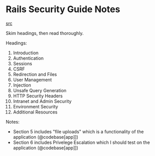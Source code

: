 # Rails Security Guide Notes
[src](https://guides.rubyonrails.org/security.html)

Skim headings, then read thoroughly.

Headings:
1. Introduction
2. Authentication
3. Sessions
4. CSRF
5. Redirection and Files
6. User Management
7. Injection
8. Unsafe Query Generation
9. HTTP Security Headers
10. Intranet and Admin Security
11. Environment Security
12. Additional Resources

Notes: 
- Section 5 includes "file uploads" which is a functionality of the application (@codebase[app]])
- Section 6 includes Privelege Escalation which I should test on the application (@codebase[app]])


